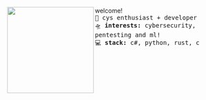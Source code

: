 

<a href="https://i.pinimg.com/originals/9d/9b/d1/9d9bd13afce1a798d22ecfd9897730ed.gif"><img align="left" width="200" src="https://i.pinimg.com/originals/9d/9b/d1/9d9bd13afce1a798d22ecfd9897730ed.gif"></a>  welcome!<br><samp>
  <kbd>🦄</kbd> cys enthusiast + developer </b> <br>
  <kbd>🛸</kbd> <b>interests:</b> cybersecurity, pentesting and ml! <br>
   <kbd>💻</kbd> <b>stack:</b> c#, python, rust, c <br>
